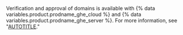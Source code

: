 Verification and approval of domains is available with {% data variables.product.prodname_ghe_cloud %} and {% data variables.product.prodname_ghe_server %}. For more information, see "[AUTOTITLE](/get-started/learning-about-github/githubs-plans)."

